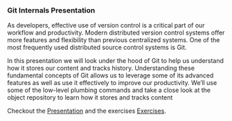 ### Git Internals Presentation

As developers, effective use of version control is a critical part of our workflow and productivity.  Modern distributed version control systems offer more features and flexibility than previous centralized systems.  One of the most frequently used distributed source control systems is Git.  

In this presentation we will look under the hood of Git to help us understand how it stores our content and tracks history.  Understanding these fundamental concepts of Git allows us to leverage some of its advanced features as well as use it effectively to improve our productivity.  We’ll use some of the low-level plumbing commands and take a close look at the object repository to learn how it stores and tracks content

Checkout the [Presentation](https://davidbwilson.github.io/GitPresentation) and the exercises [Exercises](exercises.md).